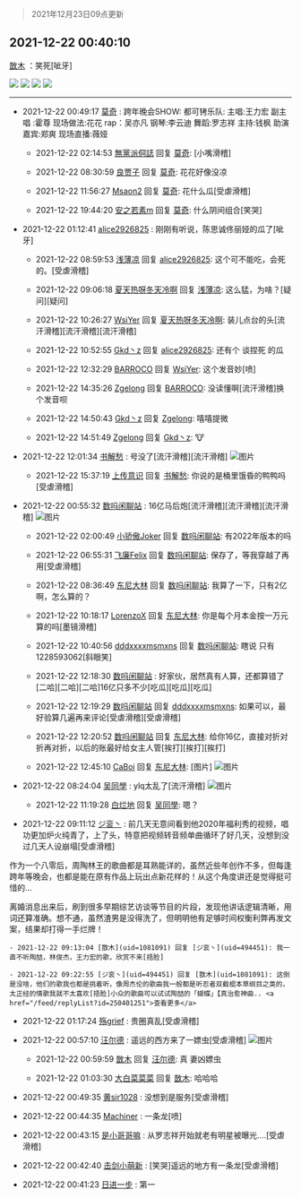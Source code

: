 > 2021年12月23日09点更新
<link rel="stylesheet" href="https://cdn.jsdelivr.net/gh/taotie6/sampleJSON@main/css/photo_show.css">
<meta name="referrer" content="no-referrer" />


 ## 2021-12-22 00:40:10 

 [㪚木](https://www.coolapk.com/feed/32283335?shareKey=MzcyOWVkMTQ2YTM5NjFjMjBiNjE~) ：笑死[呲牙] 

<div class="album">
<img class="img-item" src="https://image.coolapk.com/feed/2021/1222/00/1081091_98b876e4_4808_1357_371@1080x1707.jpeg" />
<img class="img-item" src="https://image.coolapk.com/feed/2021/1222/00/1081091_c74c8f28_4808_1363_635@935x753.jpeg" />
<img class="img-item" src="https://image.coolapk.com/feed/2021/1222/00/1081091_b7b6a933_4808_1367_367@1080x1058.jpeg" />
<img class="img-item" src="https://image.coolapk.com/feed/2021/1222/00/1081091_886da6e1_4808_1369_778@1080x1623.jpeg" />
</div>

 ------- 

- 2021-12-22 00:49:17 [莫奇](uid=131936) : 跨年晚会SHOW:
都可铐乐队:
主唱:王力宏
副主唱 :霍尊
现场做法:花花
rap：吴亦凡
钢琴:李云迪
舞蹈:罗志祥
主持:钱枫
助演嘉宾:郑爽
现场直播:薇娅 

    - 2021-12-22 02:14:53 [無黨派侗誌](uid=963651) 回复 [莫奇](uid=131936): [小嘴滑稽] 

    - 2021-12-22 08:30:59 [良贾子](uid=3300972) 回复 [莫奇](uid=131936): 花花好像没凉 

    - 2021-12-22 11:56:27 [Msaon2](uid=3407679) 回复 [莫奇](uid=131936): 花什么瓜[受虐滑稽] 

    - 2021-12-22 19:44:20 [安之若素m](uid=2305711) 回复 [莫奇](uid=131936): 什么阴间组合[笑哭] 

- 2021-12-22 01:12:41 [alice2926825](uid=1064232) : 刚刚有听说，陈思诚佟丽娅的瓜了[呲牙] 

    - 2021-12-22 08:59:53 [浅薄凉](uid=1630624) 回复 [alice2926825](uid=1064232): 这个可不能吃，会死的。[受虐滑稽] 

    - 2021-12-22 09:06:18 [夏天热呀冬天冷啊](uid=3688557) 回复 [浅薄凉](uid=1630624): 这么猛，为啥？[疑问][疑问] 

    - 2021-12-22 10:26:27 [WsiYer](uid=3832235) 回复 [夏天热呀冬天冷啊](uid=3688557): 装儿点台的头[流汗滑稽][流汗滑稽][流汗滑稽] 

    - 2021-12-22 10:52:55 [Gkd丶z](uid=2491267) 回复 [alice2926825](uid=1064232): 还有个 谈捏死 的瓜 

    - 2021-12-22 12:32:29 [BARROCO](uid=838399) 回复 [WsiYer](uid=3832235): 这个发音妙[喷] 

    - 2021-12-22 14:35:26 [Zgelong](uid=687914) 回复 [BARROCO](uid=838399): 没读懂啊[流汗滑稽]换个发音呗 

    - 2021-12-22 14:50:43 [Gkd丶z](uid=2491267) 回复 [Zgelong](uid=687914): 嘻嘻提微 

    - 2021-12-22 14:51:49 [Zgelong](uid=687914) 回复 [Gkd丶z](uid=2491267): 🐮 

- 2021-12-22 12:01:34 [书解愁](uid=17508186) : 号没了[流汗滑稽][流汗滑稽] ![图片](https://image.coolapk.com/feed/2021/1222/12/17508186_9b8552b8_5693_0871_809@1080x2376.jpeg)

    - 2021-12-22 15:37:19 [上传意识](uid=1162134) 回复 [书解愁](uid=17508186): 你说的是桶里饿昏的鸭鸭吗[受虐滑稽] 

- 2021-12-22 00:55:32 [数吗闲聊站](uid=3496335) : 16亿马后炮[流汗滑稽][流汗滑稽][流汗滑稽] ![图片](https://image.coolapk.com/feed/2021/1222/00/3496335_5731_5678_549@828x1246.jpg)

    - 2021-12-22 02:00:49 [小骄傲Joker](uid=1356389) 回复 [数吗闲聊站](uid=3496335): 有2022年版本的吗 

    - 2021-12-22 06:55:31 [飞廉Felix](uid=900024) 回复 [数吗闲聊站](uid=3496335): 保存了，等我穿越了再用[受虐滑稽] 

    - 2021-12-22 08:36:49 [东尼大林](uid=1612569) 回复 [数吗闲聊站](uid=3496335): 我算了一下，只有2亿啊，怎么算的？ 

    - 2021-12-22 10:18:17 [LorenzoX](uid=645650) 回复 [东尼大林](uid=1612569): 你是每个月本金按一万元算的吗[墨镜滑稽] 

    - 2021-12-22 10:40:56 [dddxxxxmsmxns](uid=4124347) 回复 [数吗闲聊站](uid=3496335): 瞎说 只有1228593062[斜眼笑] 

    - 2021-12-22 12:18:30 [数吗闲聊站](uid=3496335) : 好家伙，居然真有人算，还都算错了[二哈][二哈][二哈]16亿只多不少[吃瓜][吃瓜][吃瓜] 

    - 2021-12-22 12:19:29 [数吗闲聊站](uid=3496335) 回复 [dddxxxxmsmxns](uid=4124347): 如果可以，最好验算几遍再来评论[受虐滑稽][受虐滑稽] 

    - 2021-12-22 12:20:52 [数吗闲聊站](uid=3496335) 回复 [东尼大林](uid=1612569): 给你16亿，直接对折对折再对折，以后的账最好给女主人管[挨打][挨打][挨打] 

    - 2021-12-22 12:45:10 [CaBoi](uid=3746166) 回复 [东尼大林](uid=1612569): [图片] ![图片](https://image.coolapk.com/feed/2021/1222/12/3746166_2cc59d9e_8307_5228_995@1439x762.jpeg)

- 2021-12-22 08:24:04 [吴同學](uid=1320218) : ylq太乱了[流汗滑稽] ![图片](https://image.coolapk.com/feed/2021/1222/08/1320218_29f414de_2643_4198_379@547x777.png)

    - 2021-12-22 11:19:28 [白烂地](uid=2557325) 回复 [吴同學](uid=1320218): 嗯？ 

- 2021-12-22 09:11:12 [ジ衮丶](uid=494451) : 前几天无意间看到他2020年福利秀的视频，唱功更加炉火纯青了，上了头，特意把视频转音频单曲循环了好几天，没想到没过几天人设崩塌[受虐滑稽]

作为一个八零后，周陶林王的歌曲都是耳熟能详的，虽然近些年创作不多，但每逢跨年等晚会，也都是能在原有作品上玩出点新花样的<!--break-->！从这个角度讲还是觉得挺可惜的…

离婚消息出来后，刷到很多早期综艺访谈等节目的片段，发现他讲话逻辑清晰，用词还算准确。想不通，虽然渣男是没得洗了，但明明他有足够时间权衡利弊再发文案，结果却打得一手烂牌！ 

    - 2021-12-22 09:13:04 [㪚木](uid=1081091) 回复 [ジ衮丶](uid=494451): 我一直不听陶喆，林俊杰，王力宏的歌，欣赏不来[捂脸] 

    - 2021-12-22 09:22:55 [ジ衮丶](uid=494451) 回复 [㪚木](uid=1081091): 这倒是没啥，他们的歌我也都是挑着听，像周杰伦的歌曲我一般都是听忍者双截棍本草纲目之类的，太正经的情歌我就不太喜欢[捂脸]小众的歌曲可以试试陶喆的「蝴蝶」【真治愈神曲.. <a href="/feed/replyList?id=250401251">查看更多</a> 

- 2021-12-22 01:17:24 [殇grief](uid=4392516) : 贵圈真乱[受虐滑稽] 

- 2021-12-22 00:57:10 [汪尔德](uid=1595236) : 遥远的西方来了一嫖虫[受虐滑稽] ![图片](https://image.coolapk.com/feed/2021/1220/17/1595236_9819c5dd_1224_9705_230@1076x809.jpeg)

    - 2021-12-22 00:59:59 [㪚木](uid=1081091) 回复 [汪尔德](uid=1595236): 真 妻凶嫖虫 

    - 2021-12-22 01:03:30 [大白菜菜菜](uid=2081020) 回复 [㪚木](uid=1081091): 哈哈哈 

- 2021-12-22 00:49:35 [黄sir1028](uid=905870) : 没想到是服务[受虐滑稽] 

- 2021-12-22 00:44:35 [Machiner](uid=3114536) : 一条龙[喷] 

- 2021-12-22 00:43:15 [是小哥哥嘛](uid=1414076) : 从罗志祥开始就老有明星被曝光....[受虐滑稽] 

- 2021-12-22 00:42:40 [击剑小萌新](uid=3435660) : [笑哭]遥远的地方有一条龙[受虐滑稽] 

- 2021-12-22 00:41:23 [日进一步](uid=2008933) : 第一 

